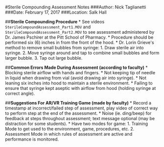 #Sterile Compounding Assessment Notes
###Author: Nick Taglianetti
###Date: February 17, 2017
###Location: Salk Hall

##__Sterile Compounding Procedure__
	* See videos `SterileCompoundAssessment_Part1.MOV` and `SterileCompoundAssessment_Part2.MOV` to see
	assessment administered by Dr. James Pschirer at the Pitt School of Pharmacy.
	* Procedure should be performed six (6) inches in from the front of the hood.
	* Dr. Lorin Grieve's method to remove small bubbles from syringe:
		1. Draw sterile air into syringe.
		2. Move syringe around and tap to combine small bubbles and form larger bubble.
		3. Tap out large bubble.
		
##__Common Errors Made During Assessment (according to faculty)__
	* Blocking sterile airflow with hands and fingers.
	* Not keeping tip of needle in liquid when drawing from vial (avoid drawing air into syringe).
	* Not leaning six inches into hood to maintain a sterile environment.
	* Failing to ensure that syringe kept aseptic with airflow from hood (holding syringe at correct angle).
	
##__Suggestions For AR/VR Training Game (made by faculty)__
	* Record a timestamp at incorrect/failed step of assessment, play video of correct way to perform step at the end of the assessment.
	* Noise (ie. ding/beep) for feedback at steps throughout assessment; text message optional (may be distraction for some students).
	* Have two modes for game: 
		1. Training Mode to get used to the environment, game, procedures, etc.
		2. Assessment Mode in which rules of assessment are active and performance is monitored.